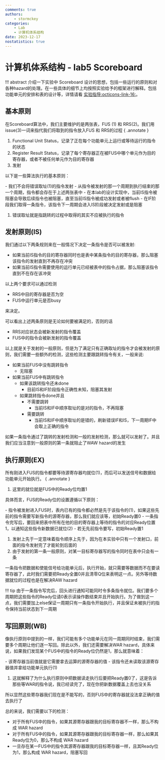 ```yaml
---
comments: true
authors:
    - stormckey
categories:
    - Lab
    - 计算机体系结构
date: 2023-12-17
nostatistics: true
---
```


# 计算机体系结构 - lab5 Scoreboard

!!! abstract
    介绍一下实验中 Scoreboard 设计的思想，包括一些运行的原则和对各种hazard的处理。在一些具体的细节上均按照实验给予的框架进行解释。包括功能单元的安排和表的设计等，详情请看 [实验指导:octicons-link-16:](https://zju-arch.pages.zjusct.io/arch-fa23/lab5/)。

<!-- more -->

## 基本原则

在Scoreboard算法中，我们主要维护的是两张表，FUS (1) 和 RRS(2)。我们用 issue(3)一词来指代我们将取到的指令放入FUS 和 RRS的过程
{ .annotate }

1.  Functional Unit Status，记录了正在每个功能单元上运行或等待运行的指令的状态
2.  Register Result Status，记录了每个寄存器正在被FUS中哪个单元作为目的寄存器，或者不被任何单元作为目的寄存器
3.  发射

以下是一些算法执行的基本原则：

<div class="annotate" markdown>
- 我们不会将错误取址(1)的指令发射
- 从指令被发射的那一个周期到执行结束的那一个周期，指令都会存在于上述两张表中
- 在本lab的设计实现中，当前IS指令被阻塞会导致后续指令也被阻塞，直至当前IS指令被成功发射或者被flush
- 在IF阶段我们取得一条指令，该指令下一周期会进入IS阶段被决定发射或是阻塞
</div>

1.  错误取址就是指跳转的过程中取得的其实不应被执行的指令

## 发射原则(IS)

我们通过以下两条规则来在一般情况下决定一条指令是否可以被发射:

- 如果当前IS指令的目的寄存器同时也是表中某条指令的目的寄存器，那么阻塞该指令的发射直到不再存在冲突
- 如果当前IS指令需要使用的运行单元已经被表中的指令占据，那么阻塞该指令直到不在存在该冲突

以上两个要求可以通过检测

- RRS中目的寄存器是否为空
- FUS中运行单元是否busy

来决定。

可以看出上述两条原则是无论如何要被满足的，否则的话

- RRS对应状态会被新发射的指令覆盖
- FUS中的指令会被新发射的指令覆盖

以上就是关于发射的一般原则，但是为了满足只有正确取址的指令才会被发射的原则，我们需要一些额外的检测，这些检测主要跟跳转指令有关，一般来说:

- 如果当前FUS中没有跳转指令   
    - 无阻塞
- 如果当前FUS中有跳转指令
    - 如果该跳转指令还未done
        - 目前IS和IF阶段指令正确性未知，阻塞其发射
    - 如果跳转指令done并且
        - 不需要跳转
            - 当前IS和IF中顺序取址的是对的指令，不再阻塞
        - 需要跳转
            - 当前IS和IF中顺序取址的是错的，刷新错误IF和IS，下一周期IF中会取上正确的指令

如果一条指令通过了跳转的发射检测和一般的发射检测，那么就可以发射了。并且我们应当注意到一般原则的第一条就阻止了WAW hazard的发生

## 执行原则(EX)

所有刚进入FUS的指令都要等待源寄存器均就位(1)，而后可以发送信号和数据给功能单元开始执行。
{ .annotate }

1.  这里的就位就是FUS中的Ready位均置1

具体而言，FUS的Ready位的设置遵循以下原则：

<div class="annotate" markdown>
- 指令被发射进入FUS时，表内已有的指令都必然是先于该指令的(1)，如果这些先前的指令需要写新指令的源寄存器，那么我们就应该等，初始Ready置0
- 一条指令完写后，要回来把表中所有在他的目的寄存器上等待的指令的对应Ready位置1，以通知这些指令新数据已就位(2)
- 若无先前指令要写，初始Ready置1
</div>

1.  发射上先于一定意味着指令顺序上先于，因为在本实验中只有一个发射口，前面的指令发射完了才能轮到后面的
2.  由于发射的第一条一般原则，对某一目标寄存器写的指令同时在表中只会有一条

一条指令把数据和使能信号给功能单元后，执行开始，就只需要等数据而不在要读寄存器了，此时我们需要把Ready全置0并且清零Q位来表明这一点。另外等待数据就位的过程也是在解决RAW hazard

!!! tip
    由于一条指令写完后，回头进行通知可能同时令多条指令就位。我们要多个周期把这些指令的Ready位请0表示读操作数结束并且开始执行。为了做到这一点，我们需要加上else保证一周期只有一条指令开始执行，并且保证未被执行的指令保持当前状态到下一周期

## 写回原则(WB)

像执行原则中提到的一样，我们可能有多个功能单元在同一周期同时结束，我们需要多个周期让他们逐一写回。除此以外，我们还需要解决WAR hazard，具体来说，如果我们发现某个FUS中的指令的Ready位仍然是1，那么就意味着：

<div class="annotate" markdown>
-   该寄存器当前值就是它需要拿去运算的源寄存器的值
-   该指令还未读取该源寄存器值并拿给功能单元执行(1)
</div>

1.  这就解释了为什么执行原则中把数据读走执行后要把Ready置0了，这是告诉那些等WAR的指令说，我已经读完了，现在你把新数据覆盖上去也没关系

所以显然这些寄存器我们现在是不能写的，否则FUS中的寄存器就没法拿正确的值去执行了

总的来说，我们需要以下的检测：

- 对于所有FUS中的指令，如果其源寄存器跟我的目标寄存器不一样，那么不构成 WAR hazard
- 对于所有FUS中的指令，如果其源寄存器跟我的目标寄存器一样，那么如果其Ready位为0，那么不构成 WAR hazard
- 一旦存在某一FUS中的指令其源寄存器跟我的目标寄存器一样，且其Ready位为1，那么构成 WAR hazard，阻塞写回



